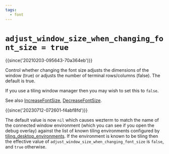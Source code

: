 ```yaml
---
tags:
  - font
---
```


# `adjust_window_size_when_changing_font_size = true`

{{since('20210203-095643-70a364eb')}}

Control whether changing the font size adjusts the dimensions of the window
(true) or adjusts the number of terminal rows/columns (false). The default is
true.

If you use a tiling window manager then you may wish to set this to `false`.

See also [IncreaseFontSize](../keyassignment/IncreaseFontSize.md),
[DecreaseFontSize](../keyassignment/DecreaseFontSize.md).

{{since('20230712-072601-f4abf8fd')}}

The default value is now `nil` which causes wezterm to match the name of the
connected window environment (which you can see if you open the debug overlay)
against the list of known tiling environments configured by
[tiling_desktop_environments](tiling_desktop_environments.md).  If the
environment is known to be tiling then the effective value of
`adjust_window_size_when_changing_font_size` is `false`, and `true` otherwise.

